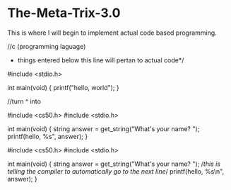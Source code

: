 # The-Meta-Trix-3.0
This is where I will begin to implement actual code based programming. 

//c (programming laguage)

* things entered below this line
will pertan to actual code*/

#include <stdio.h>

int main(void)
{
printf("hello, world");
}

//turn ^ into 

#include <cs50.h>
#include <stdio.h>

int main(void)
{
string answer = get_string("What's your name? ");
printf(hello, %s", answer);
}

#include <cs50.h>
#include <stdio.h>

int main(void)
{
string answer = get_string("What's your name? ");
/*this is telling the compiler to automatically go to the next line*/
printf(hello, %s\n", answer);
}
